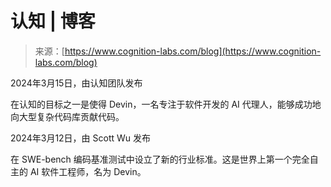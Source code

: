 <!--yml

category: 未分类

date: 2024-05-27 14:52:14

-->

# 认知 | 博客

> 来源：[https://www.cognition-labs.com/blog](https://www.cognition-labs.com/blog)

2024年3月15日，由认知团队发布

在认知的目标之一是使得 Devin，一名专注于软件开发的 AI 代理人，能够成功地向大型复杂代码库贡献代码。

2024年3月12日，由 Scott Wu 发布

在 SWE-bench 编码基准测试中设立了新的行业标准。这是世界上第一个完全自主的 AI 软件工程师，名为 Devin。
